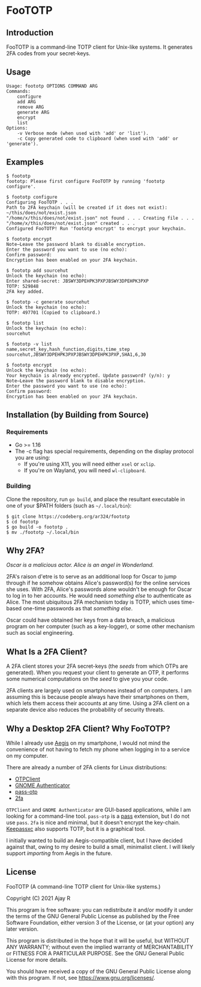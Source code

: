# FooTOTP

## Introduction
FooTOTP is a command-line TOTP client for Unix-like systems. It generates 2FA
codes from your secret-keys.

## Usage

```
Usage: foototp OPTIONS COMMAND ARG
Commands:
	configure
	add ARG
	remove ARG
	generate ARG
	encrypt
	list
Options:
	-v Verbose mode (when used with 'add' or 'list').
	-c Copy generated code to clipboard (when used with 'add' or 'generate').
```

## Examples

```
$ foototp
foototp: Please first configure FooTOTP by running 'foototp configure'.

$ foototp configure
Configuring FooTOTP . . .
Path to 2FA keychain (will be created if it does not exist): ~/this/does/not/exist.json
"/home/x/this/does/not/exist.json" not found . . . Creating file . . .
"/home/x/this/does/not/exist.json" created . . .
Configured FooTOTP! Run 'foototp encrypt' to encrypt your keychain.

$ foototp encrypt
Note–Leave the password blank to disable encryption.
Enter the password you want to use (no echo):
Confirm password:
Encryption has been enabled on your 2FA keychain.

$ foototp add sourcehut
Unlock the keychain (no echo):
Enter shared-secret: JBSWY3DPEHPK3PXPJBSWY3DPEHPK3PXP
TOTP: 529848
2FA key added.

$ foototp -c generate sourcehut
Unlock the keychain (no echo):
TOTP: 497701 (Copied to clipboard.)

$ foototp list
Unlock the keychain (no echo):
sourcehut

$ foototp -v list
name,secret_key,hash_function,digits,time_step
sourcehut,JBSWY3DPEHPK3PXPJBSWY3DPEHPK3PXP,SHA1,6,30

$ foototp encrypt
Unlock the keychain (no echo):
Your keychain is already encrypted. Update password? (y/n): y
Note–Leave the password blank to disable encryption.
Enter the password you want to use (no echo):
Confirm password:
Encryption has been enabled on your 2FA keychain.
```

## Installation (by Building from Source)

### Requirements
* Go >= 1.16
* The -c flag has special requirements, depending on the display protocol you
  are using:
    * If you're using X11, you will need either `xsel` or `xclip`.
    * If you're on Wayland, you will need `wl-clipboard`.

### Building
Clone the repository, run `go build`, and place the resultant executable in one
of your $PATH folders (such as `~/.local/bin`):

```
$ git clone https://codeberg.org/ar324/foototp
$ cd foototp
$ go build -o foototp .
$ mv ./foototp ~/.local/bin
```


## Why 2FA?

_Oscar is a malicious actor. Alice is an angel in Wonderland._

2FA's raison d'etre is to serve as an additional loop for Oscar to jump through
if he somehow obtains Alice's password(s) for the online services she uses.
With 2FA, Alice's passwords alone wouldn't be enough for Oscar to log in to her
accounts.  He would need _something else_ to authenticate as Alice. The most
ubiquitous 2FA mechanism today is TOTP, which uses time-based one-time passwords
as that _something else_.

Oscar could have obtained her keys from a data breach, a malicious program on
her computer (such as a key-logger), or some other mechanism such as social
engineering.

## What Is a 2FA Client?

A 2FA client stores your 2FA secret-keys (the _seeds_ from which OTPs are
generated). When you request your client to generate an OTP, it performs some
numerical computations on the _seed_ to give you your code.

2FA clients are largely used on smartphones instead of on computers. I am
assuming this is because people always have their smartphones on them, which
lets them access their accounts at any time. Using a 2FA client on a separate
device also reduces the probability of security threats.

## Why a Desktop 2FA Client? Why FooTOTP?

While I already use [Aegis](https://github.com/beemdevelopment/Aegis) on my
smartphone, I would not mind the convenience of not having to fetch my
phone when logging in to a service on my computer.

There are already a number of 2FA clients for Linux distributions:

* [OTPClient](https://github.com/paolostivanin/OTPClient)
* [GNOME Authenticator](https://gitlab.gnome.org/World/Authenticator)
* [pass-otp](https://github.com/tadfisher/pass-otp)
* [2fa](https://github.com/rsc/2fa)

`OTPClient` and `GNOME Authenticator` are GUI-based applications, while I am
looking for a command-line tool. `pass-otp` is a
[pass](https://www.passwordstore.org/) extension, but I do not use `pass`. `2fa`
is nice and minimal, but it doesn't encrypt the key-chain.
[Keepassxc](https://keepassxc.org/) also supports TOTP, but it is a graphical
tool.

I initially wanted to build an Aegis-compatible client, but I have decided
against that, owing to my desire to build a small, minimalist client. I will
likely support *importing* from Aegis in the future.

## License

FooTOTP (A command-line TOTP client for Unix-like systems.)

Copyright (C) 2021 Ajay R

This program is free software: you can redistribute it and/or modify
it under the terms of the GNU General Public License as published by
the Free Software Foundation, either version 3 of the License, or
(at your option) any later version.

This program is distributed in the hope that it will be useful,
but WITHOUT ANY WARRANTY; without even the implied warranty of
MERCHANTABILITY or FITNESS FOR A PARTICULAR PURPOSE.  See the
GNU General Public License for more details.

You should have received a copy of the GNU General Public License
along with this program.  If not, see <https://www.gnu.org/licenses/>.
